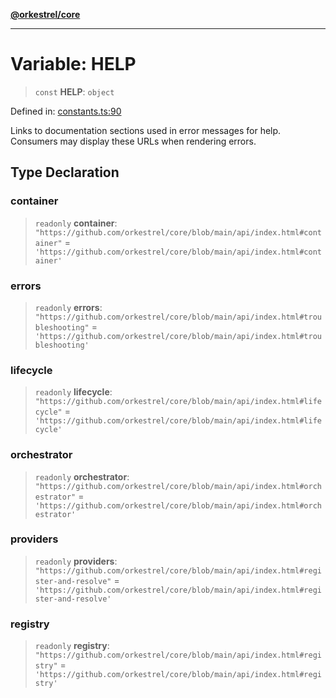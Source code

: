 [**@orkestrel/core**](../index.md)

***

# Variable: HELP

> `const` **HELP**: `object`

Defined in: [constants.ts:90](https://github.com/orkestrel/core/blob/4aab0d299da5f30a0c75f3eda95d1b02f821688d/src/constants.ts#L90)

Links to documentation sections used in error messages for help.
Consumers may display these URLs when rendering errors.

## Type Declaration

### container

> `readonly` **container**: `"https://github.com/orkestrel/core/blob/main/api/index.html#container"` = `'https://github.com/orkestrel/core/blob/main/api/index.html#container'`

### errors

> `readonly` **errors**: `"https://github.com/orkestrel/core/blob/main/api/index.html#troubleshooting"` = `'https://github.com/orkestrel/core/blob/main/api/index.html#troubleshooting'`

### lifecycle

> `readonly` **lifecycle**: `"https://github.com/orkestrel/core/blob/main/api/index.html#lifecycle"` = `'https://github.com/orkestrel/core/blob/main/api/index.html#lifecycle'`

### orchestrator

> `readonly` **orchestrator**: `"https://github.com/orkestrel/core/blob/main/api/index.html#orchestrator"` = `'https://github.com/orkestrel/core/blob/main/api/index.html#orchestrator'`

### providers

> `readonly` **providers**: `"https://github.com/orkestrel/core/blob/main/api/index.html#register-and-resolve"` = `'https://github.com/orkestrel/core/blob/main/api/index.html#register-and-resolve'`

### registry

> `readonly` **registry**: `"https://github.com/orkestrel/core/blob/main/api/index.html#registry"` = `'https://github.com/orkestrel/core/blob/main/api/index.html#registry'`
